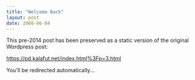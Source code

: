```yaml
---
title: "Welcome Back"
layout: post
date: 2008-06-04
---
```


This pre-2014 post has been preserved as a static version of the original Wordpress post:

https://pd.kalafut.net/index.html%3Fp=3.html

You'll be redirected automatically...

<head>
  <meta http-equiv="refresh" content="5;url=https://pd.kalafut.net/index.html%3Fp=3.html">
</head>

